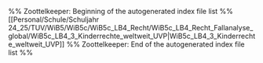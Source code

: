 %% Zoottelkeeper: Beginning of the autogenerated index file list  %%
 [[Personal/Schule/Schuljahr 24_25/TUV/WiB5/WiB5c/WiB5c_LB4_Recht/WiB5c_LB4_Recht_Fallanalyse_global/WiB5c_LB4_3_Kinderrechte_weltweit_UVP|WiB5c_LB4_3_Kinderrechte_weltweit_UVP]]
%% Zoottelkeeper: End of the autogenerated index file list  %%
